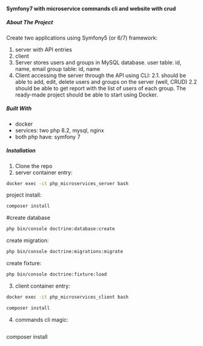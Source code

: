 ####  Symfony7 with microservice commands cli and website with crud
##### About The Project 

Create two applications using Symfony5 (or 6/7) framework:
1. server with API entries
2. client
1. Server stores users and groups in MySQL database.
user table: id, name, email
group table: id, name
2. Client accessing the server through the API using CLI:
  2.1. should be able to add, edit, delete users and groups on the server (well, CRUD)
  2.2 should be able to get report with the list of users of each group.
The ready-made project should be able to start using Docker. 
##### Built With
*  docker
*  services: two php 8.2, mysql, nginx
*  both php have: symfony 7
##### Installation
1. Clone the repo
2. server container entry:
 ```sh
docker exec -it php_microservices_server bash
  ```
project install:
 ```sh
composer install
  ```
 #create database
  ```sh
 php bin/console doctrine:database:create
 ```
  create migration:
```sh
php bin/console doctrine:migrations:migrate
```
create fixture:
```sh
php bin/console doctrine:fixture:load
```
3. client container entry:
 ```sh
docker exec -it php_microservices_client bash
  ```
 ```sh
composer install
  ```
4. commands cli magic:
    ```sh
composer install
  ```
